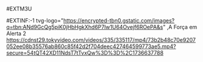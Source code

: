 #EXTM3U

#EXTINF:-1 tvg-logo="https://encrypted-tbn0.gstatic.com/images?q=tbn:ANd9GcQg5piK0jHbHgkXhd6P7lw1U64Ovejf6ROePA&s" ,A Força em Alerta 2
https://cdnst29.tokyvideo.com/videos/335/335117/mp4/73b2b48c70e9207052ee08b35576ab860c85f42d2f704deec427464599773ae5.mp4?secure=54tQT42XD11NdsT7tTvxQw%3D%3D%2C1736637788

